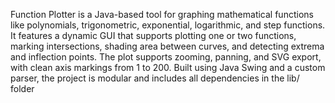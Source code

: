 Function Plotter is a Java-based tool for graphing mathematical functions like polynomials, trigonometric, exponential, logarithmic, and step functions. It features a dynamic GUI that supports plotting one or two functions, marking intersections, shading area between curves, and detecting extrema and inflection points. The plot supports zooming, panning, and SVG export, with clean axis markings from 1 to 200. Built using Java Swing and a custom parser, the project is modular and includes all dependencies in the lib/ folder
